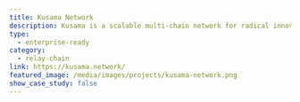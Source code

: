 ```yaml
---
title: Kusama Network
description: Kusama is a scalable multi-chain network for radical innovation and early stage Polkadot deployments.
type:
  - enterprise-ready
category:
  - relay-chain
link: https://kusama.network/
featured_image: /media/images/projects/kusama-network.png
show_case_study: false
---
```

